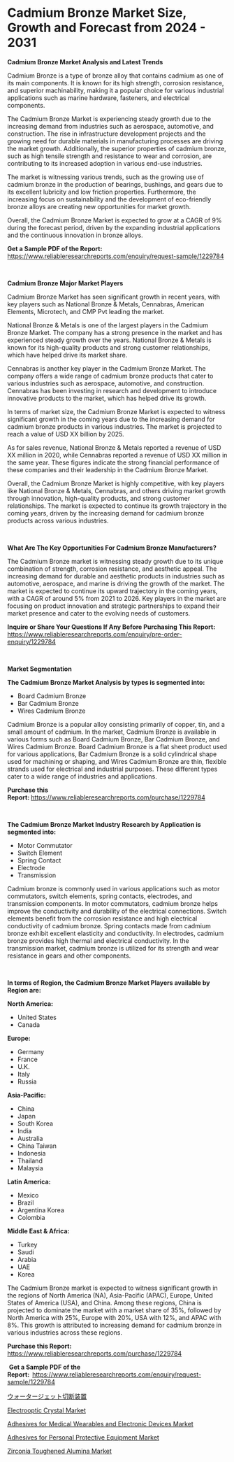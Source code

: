 <p><h1>Cadmium Bronze Market Size, Growth and Forecast from 2024 - 2031</h1></p><p><strong>Cadmium Bronze Market Analysis and Latest Trends</strong></p>
<p><p>Cadmium Bronze is a type of bronze alloy that contains cadmium as one of its main components. It is known for its high strength, corrosion resistance, and superior machinability, making it a popular choice for various industrial applications such as marine hardware, fasteners, and electrical components.</p><p>The Cadmium Bronze Market is experiencing steady growth due to the increasing demand from industries such as aerospace, automotive, and construction. The rise in infrastructure development projects and the growing need for durable materials in manufacturing processes are driving the market growth. Additionally, the superior properties of cadmium bronze, such as high tensile strength and resistance to wear and corrosion, are contributing to its increased adoption in various end-use industries.</p><p>The market is witnessing various trends, such as the growing use of cadmium bronze in the production of bearings, bushings, and gears due to its excellent lubricity and low friction properties. Furthermore, the increasing focus on sustainability and the development of eco-friendly bronze alloys are creating new opportunities for market growth.</p><p>Overall, the Cadmium Bronze Market is expected to grow at a CAGR of 9% during the forecast period, driven by the expanding industrial applications and the continuous innovation in bronze alloys.</p></p>
<p><strong>Get a Sample PDF of the Report:&nbsp;</strong> <a href="https://www.reliableresearchreports.com/enquiry/request-sample/1229784">https://www.reliableresearchreports.com/enquiry/request-sample/1229784</a></p>
<p>&nbsp;</p>
<p><strong>Cadmium Bronze Major Market Players</strong></p>
<p><p>Cadmium Bronze Market has seen significant growth in recent years, with key players such as National Bronze & Metals, Cennabras, American Elements, Microtech, and CMP Pvt leading the market.</p><p>National Bronze & Metals is one of the largest players in the Cadmium Bronze Market. The company has a strong presence in the market and has experienced steady growth over the years. National Bronze & Metals is known for its high-quality products and strong customer relationships, which have helped drive its market share.</p><p>Cennabras is another key player in the Cadmium Bronze Market. The company offers a wide range of cadmium bronze products that cater to various industries such as aerospace, automotive, and construction. Cennabras has been investing in research and development to introduce innovative products to the market, which has helped drive its growth.</p><p>In terms of market size, the Cadmium Bronze Market is expected to witness significant growth in the coming years due to the increasing demand for cadmium bronze products in various industries. The market is projected to reach a value of USD XX billion by 2025.</p><p>As for sales revenue, National Bronze & Metals reported a revenue of USD XX million in 2020, while Cennabras reported a revenue of USD XX million in the same year. These figures indicate the strong financial performance of these companies and their leadership in the Cadmium Bronze Market.</p><p>Overall, the Cadmium Bronze Market is highly competitive, with key players like National Bronze & Metals, Cennabras, and others driving market growth through innovation, high-quality products, and strong customer relationships. The market is expected to continue its growth trajectory in the coming years, driven by the increasing demand for cadmium bronze products across various industries.</p></p>
<p>&nbsp;</p>
<p><strong>What Are The Key Opportunities For Cadmium Bronze Manufacturers?</strong></p>
<p><p>The Cadmium Bronze market is witnessing steady growth due to its unique combination of strength, corrosion resistance, and aesthetic appeal. The increasing demand for durable and aesthetic products in industries such as automotive, aerospace, and marine is driving the growth of the market. The market is expected to continue its upward trajectory in the coming years, with a CAGR of around 5% from 2021 to 2026. Key players in the market are focusing on product innovation and strategic partnerships to expand their market presence and cater to the evolving needs of customers.</p></p>
<p><strong>Inquire or Share Your Questions If Any Before Purchasing This Report:</strong> <a href="https://www.reliableresearchreports.com/enquiry/pre-order-enquiry/1229784">https://www.reliableresearchreports.com/enquiry/pre-order-enquiry/1229784</a></p>
<p>&nbsp;</p>
<p><strong>Market Segmentation</strong></p>
<p><strong>The Cadmium Bronze Market Analysis by types is segmented into:</strong></p>
<p><ul><li>Board Cadmium Bronze</li><li>Bar Cadmium Bronze</li><li>Wires Cadmium Bronze</li></ul></p>
<p><p>Cadmium Bronze is a popular alloy consisting primarily of copper, tin, and a small amount of cadmium. In the market, Cadmium Bronze is available in various forms such as Board Cadmium Bronze, Bar Cadmium Bronze, and Wires Cadmium Bronze. Board Cadmium Bronze is a flat sheet product used for various applications, Bar Cadmium Bronze is a solid cylindrical shape used for machining or shaping, and Wires Cadmium Bronze are thin, flexible strands used for electrical and industrial purposes. These different types cater to a wide range of industries and applications.</p></p>
<p><strong>Purchase this Report:&nbsp;</strong><a href="https://www.reliableresearchreports.com/purchase/1229784">https://www.reliableresearchreports.com/purchase/1229784</a></p>
<p>&nbsp;</p>
<p><strong>The Cadmium Bronze Market Industry Research by Application is segmented into:</strong></p>
<p><ul><li>Motor Commutator</li><li>Switch Element</li><li>Spring Contact</li><li>Electrode</li><li>Transmission</li></ul></p>
<p><p>Cadmium bronze is commonly used in various applications such as motor commutators, switch elements, spring contacts, electrodes, and transmission components. In motor commutators, cadmium bronze helps improve the conductivity and durability of the electrical connections. Switch elements benefit from the corrosion resistance and high electrical conductivity of cadmium bronze. Spring contacts made from cadmium bronze exhibit excellent elasticity and conductivity. In electrodes, cadmium bronze provides high thermal and electrical conductivity. In the transmission market, cadmium bronze is utilized for its strength and wear resistance in gears and other components.</p></p>
<p>&nbsp;</p>
<p><strong>In terms of Region, the Cadmium Bronze Market Players available by Region are:</strong></p>
<p>
    <p> <strong> North America: </strong>
        <ul>
            <li>United States</li>
            <li>Canada</li>
        </ul>
        </p> 
    <p> <strong> Europe: </strong>
        <ul>
            <li>Germany</li>
            <li>France</li>
            <li>U.K.</li>
            <li>Italy</li>
            <li>Russia</li>
        </ul>
        </p> 
    <p> <strong> Asia-Pacific: </strong>
        <ul>
            <li>China</li>
            <li>Japan</li>
            <li>South Korea</li>
            <li>India</li>
            <li>Australia</li>
            <li>China Taiwan</li>
            <li>Indonesia</li>
            <li>Thailand</li>
            <li>Malaysia</li>
        </ul>
        </p> 
    <p> <strong> Latin America: </strong>
        <ul>
            <li>Mexico</li>
            <li>Brazil</li>
            <li>Argentina Korea</li>
            <li>Colombia</li>
        </ul>
        </p> 
    <p> <strong> Middle East & Africa: </strong>
        <ul>
            <li>Turkey</li>
            <li>Saudi</li>
            <li>Arabia</li>
            <li>UAE</li>
            <li>Korea</li>
        </ul>
    </p>
    </p>
<p><p>The Cadmium Bronze market is expected to witness significant growth in the regions of North America (NA), Asia-Pacific (APAC), Europe, United States of America (USA), and China. Among these regions, China is projected to dominate the market with a market share of 35%, followed by North America with 25%, Europe with 20%, USA with 12%, and APAC with 8%. This growth is attributed to increasing demand for cadmium bronze in various industries across these regions.</p></p>
<p><strong>Purchase this Report: </strong><a href="https://www.reliableresearchreports.com/purchase/1229784">https://www.reliableresearchreports.com/purchase/1229784</a></p>
<p>&nbsp;<strong>Get a Sample PDF of the Report:&nbsp;&nbsp;</strong><a href="https://www.reliableresearchreports.com/enquiry/request-sample/1229784">https://www.reliableresearchreports.com/enquiry/request-sample/1229784</a></p>
<p><strong></strong></p>
<p><p><a href="https://github.com/ihabdkwlxs948/Market-Research-Report-List-1/blob/main/8682435191764.md">ウォータージェット切断装置</a></p><p><a href="https://github.com/biheemgalvinlouises6hokrh3h/Market-Research-Report-List-1/blob/main/electrooptic-crystal-market.md">Electrooptic Crystal Market</a></p><p><a href="https://issuu.com/reportprime-2/docs/adhesives-for-medical-wearables-and-electronic-dev">Adhesives for Medical Wearables and Electronic Devices Market</a></p><p><a href="https://issuu.com/reportprime-2/docs/adhesives-for-personal-protective-equipment-market">Adhesives for Personal Protective Equipment Market</a></p><p><a href="https://github.com/guneycigdem35/Market-Research-Report-List-2/blob/main/zirconia-toughened-alumina-market.md">Zirconia Toughened Alumina Market</a></p></p>
